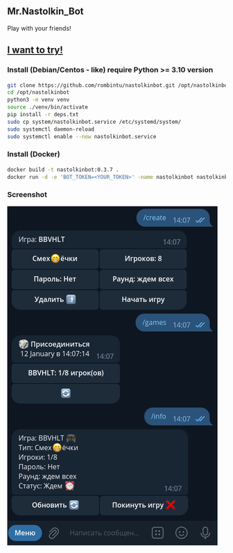 ## Mr.Nastolkin_Bot
Play with your friends! 
## [I want to try!](https://t.me/mr_nastolkin_bot)

### Install (Debian/Centos - like) require Python >= 3.10 version
```bash
git clone https://github.com/rombintu/nastolkinbot.git /opt/nastolkinbot
cd /opt/nastolkinbot
python3 -m venv venv
source ./venv/bin/activate
pip install -r deps.txt
sudo cp system/nastolkinbot.service /etc/systemd/system/
sudo systemctl daemon-reload
sudo systemctl enable --now nastolkinbot.service
```

### Install (Docker)
```bash
docker build -t nastolkinbot:0.3.7 .
docker run -d -e 'BOT_TOKEN=<YOUR_TOKEN>' -name nastolkinbot nastolkinbot:0.3.0
```

### Screenshot
![img](./screenshots/image_1.png)